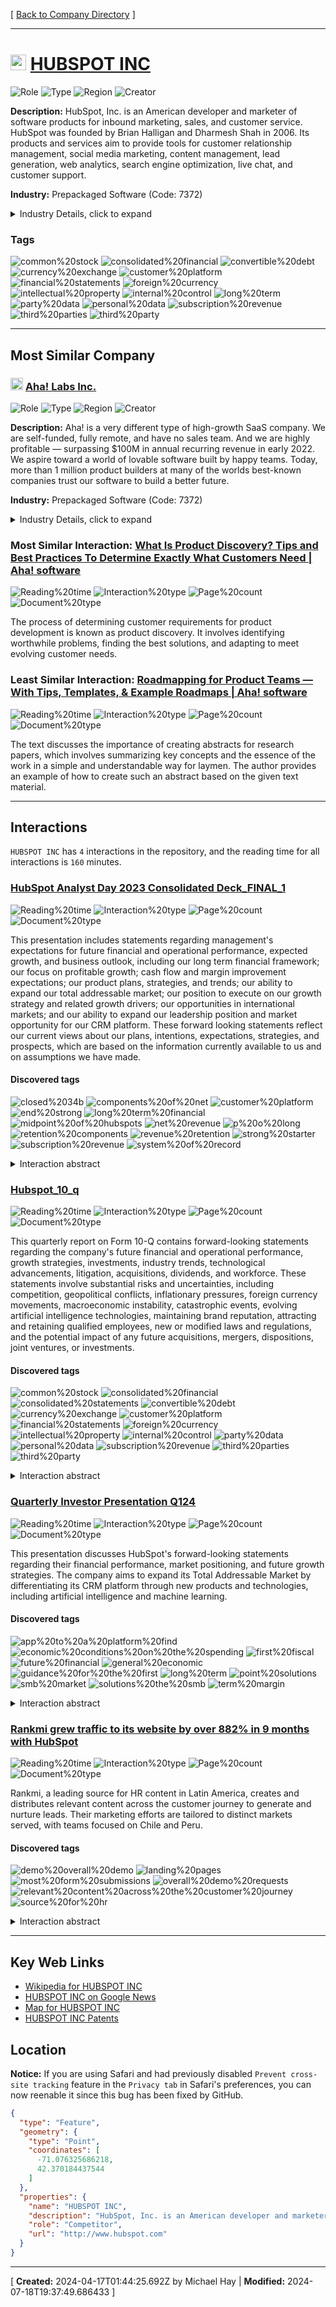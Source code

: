 [ [Back to Company Directory](./README.md) ]

---

# <img src="https://www.hubspot.com/favicon.ico" alt="HUBSPOT INC Logo" height="25px" title="HUBSPOT INC" />  [HUBSPOT INC](http://www.hubspot.com) 


![Role](https://img.shields.io/badge/Role-Competitor-blue?style=for-the-badge)&nbsp;![Type](https://img.shields.io/badge/Type-Public-blue?style=for-the-badge)&nbsp;![Region](https://img.shields.io/badge/Region-AMER-blue?style=for-the-badge)&nbsp;![Creator](https://img.shields.io/badge/Creator-Michael%20Hay-blue?style=for-the-badge)

**Description:** HubSpot, Inc. is an American developer and marketer of software products for inbound marketing, sales, and customer service. HubSpot was founded by Brian Halligan and Dharmesh Shah in 2006.  Its products and services aim to provide tools for customer relationship management, social media marketing, content management, lead generation, web analytics, search engine optimization, live chat, and customer support. 

**Industry:** Prepackaged Software (Code: 7372) 


<details>
<summary>Industry Details, click to expand</summary>

* **Major Group** &#8594; Business Services (Code: 73)
* **Industry Group** &#8594; Computer Programming, Data Processing, And Other Computer Related Services (Code: 737)
* **Industry** &#8594; Prepackaged Software (Code: 7372)

</details>

### Tags


![common%20stock](https://img.shields.io/badge/common%20stock-blue?style=for-the-badge)&nbsp;![consolidated%20financial](https://img.shields.io/badge/consolidated%20financial-blue?style=for-the-badge)&nbsp;![convertible%20debt](https://img.shields.io/badge/convertible%20debt-blue?style=for-the-badge)&nbsp;![currency%20exchange](https://img.shields.io/badge/currency%20exchange-blue?style=for-the-badge)&nbsp;![customer%20platform](https://img.shields.io/badge/customer%20platform-blue?style=for-the-badge)&nbsp;![financial%20statements](https://img.shields.io/badge/financial%20statements-blue?style=for-the-badge)&nbsp;![foreign%20currency](https://img.shields.io/badge/foreign%20currency-blue?style=for-the-badge)&nbsp;![intellectual%20property](https://img.shields.io/badge/intellectual%20property-blue?style=for-the-badge)&nbsp;![internal%20control](https://img.shields.io/badge/internal%20control-blue?style=for-the-badge)&nbsp;![long%20term](https://img.shields.io/badge/long%20term-blue?style=for-the-badge)&nbsp;![party%20data](https://img.shields.io/badge/party%20data-blue?style=for-the-badge)&nbsp;![personal%20data](https://img.shields.io/badge/personal%20data-blue?style=for-the-badge)&nbsp;![subscription%20revenue](https://img.shields.io/badge/subscription%20revenue-blue?style=for-the-badge)&nbsp;![third%20parties](https://img.shields.io/badge/third%20parties-blue?style=for-the-badge)&nbsp;![third%20party](https://img.shields.io/badge/third%20party-blue?style=for-the-badge)


---


## Most Similar Company


### <img src="https://www.aha.io/icons/icon-512x512.png?v=4b9222967840d785d04c63c361279f97" alt="Aha! Labs Inc. Logo" height="20px" title="Aha! Labs Inc." />  [Aha! Labs Inc.](./AhaLabsInc.md) 


![Role](https://img.shields.io/badge/Role-Competitor-blue?style=for-the-badge)&nbsp;![Type](https://img.shields.io/badge/Type-Private-blue?style=for-the-badge)&nbsp;![Region](https://img.shields.io/badge/Region-AMER-blue?style=for-the-badge)&nbsp;![Creator](https://img.shields.io/badge/Creator-Michael%20Hay-blue?style=for-the-badge)

**Description:** Aha! is a very different type of high-growth SaaS company. We are self-funded, fully remote, and have no sales team. And we are highly profitable — surpassing $100M in annual recurring revenue in early 2022. We aspire toward a world of lovable software built by happy teams. Today, more than 1 million product builders at many of the worlds best-known companies trust our software to build a better future. 

**Industry:** Prepackaged Software (Code: 7372) 


<details>
<summary>Industry Details, click to expand</summary>

* **Major Group** &#8594; Business Services (Code: 73)
* **Industry Group** &#8594; Computer Programming, Data Processing, And Other Computer Related Services (Code: 737)
* **Industry** &#8594; Prepackaged Software (Code: 7372)

</details>


### Most Similar Interaction:  [What Is Product Discovery? Tips and Best Practices To Determine Exactly What Customers Need | Aha! software](/Interactions%2FWhat%20Is%20Product%20Discovery%3F%20Tips%20and%20Best%20Practices%20To%20Determine%20Exactly%20What%20Customers%20Need%20%7C%20Aha!%20software.pdf) 


![Reading%20time](https://img.shields.io/badge/Reading%20time-3%20minutes-blue?style=for-the-badge)&nbsp;![Interaction%20type](https://img.shields.io/badge/Interaction%20type-Webpage-blue?style=for-the-badge)&nbsp;![Page%20count](https://img.shields.io/badge/Page%20count-3-blue?style=for-the-badge)&nbsp;![Document%20type](https://img.shields.io/badge/Document%20type-application%2Fpdf-blue?style=for-the-badge)

The process of determining customer requirements for product development is known as product discovery. It involves identifying worthwhile problems, finding the best solutions, and adapting to meet evolving customer needs.

### Least Similar Interaction:  [Roadmapping for Product Teams — With Tips, Templates, & Example Roadmaps | Aha! software](/Interactions%2FRoadmapping%20for%20Product%20Teams%20%E2%80%94%20With%20Tips%2C%20Templates%2C%20%26%20Example%20Roadmaps%20%7C%20Aha!%20software.pdf) 


![Reading%20time](https://img.shields.io/badge/Reading%20time-10%20minutes-blue?style=for-the-badge)&nbsp;![Interaction%20type](https://img.shields.io/badge/Interaction%20type-Webpage-blue?style=for-the-badge)&nbsp;![Page%20count](https://img.shields.io/badge/Page%20count-14-blue?style=for-the-badge)&nbsp;![Document%20type](https://img.shields.io/badge/Document%20type-application%2Fpdf-blue?style=for-the-badge)

The text discusses the importance of creating abstracts for research papers, which involves summarizing key concepts and the essence of the work in a simple and understandable way for laymen. The author provides an example of how to create such an abstract based on the given text material.

---

## Interactions
`HUBSPOT INC` has `4` interactions in the repository, and the reading time for all interactions is `160` minutes.

###  [HubSpot Analyst Day 2023 Consolidated Deck_FINAL_1](/Interactions%2FHubSpot%20Analyst%20Day%202023%20Consolidated%20Deck_FINAL_1.pdf) 


![Reading%20time](https://img.shields.io/badge/Reading%20time-9%20minutes-blue?style=for-the-badge)&nbsp;![Interaction%20type](https://img.shields.io/badge/Interaction%20type-Report-blue?style=for-the-badge)&nbsp;![Page%20count](https://img.shields.io/badge/Page%20count-100-blue?style=for-the-badge)&nbsp;![Document%20type](https://img.shields.io/badge/Document%20type-application%2Fpdf-blue?style=for-the-badge)

This presentation includes statements regarding management's expectations for future financial and operational performance, expected growth, and business outlook, including our long term financial framework; our focus on profitable growth; cash flow and margin improvement expectations; our product plans, strategies, and trends; our ability to expand our total addressable market; our position to execute on our growth strategy and related growth drivers; our opportunities in international markets; and our ability to expand our leadership position and market opportunity for our CRM platform. These forward looking statements reflect our current views about our plans, intentions, expectations, strategies, and prospects, which are based on the information currently available to us and on assumptions we have made.

#### Discovered tags


![closed%2034b](https://img.shields.io/badge/closed%2034b-blue?style=for-the-badge)&nbsp;![components%20of%20net](https://img.shields.io/badge/components%20of%20net-blue?style=for-the-badge)&nbsp;![customer%20platform](https://img.shields.io/badge/customer%20platform-blue?style=for-the-badge)&nbsp;![end%20strong](https://img.shields.io/badge/end%20strong-blue?style=for-the-badge)&nbsp;![long%20term%20financial](https://img.shields.io/badge/long%20term%20financial-blue?style=for-the-badge)&nbsp;![midpoint%20of%20hubspots](https://img.shields.io/badge/midpoint%20of%20hubspots-blue?style=for-the-badge)&nbsp;![net%20revenue](https://img.shields.io/badge/net%20revenue-blue?style=for-the-badge)&nbsp;![p%20o%20long](https://img.shields.io/badge/p%20o%20long-blue?style=for-the-badge)&nbsp;![retention%20components](https://img.shields.io/badge/retention%20components-blue?style=for-the-badge)&nbsp;![revenue%20retention](https://img.shields.io/badge/revenue%20retention-blue?style=for-the-badge)&nbsp;![strong%20starter](https://img.shields.io/badge/strong%20starter-blue?style=for-the-badge)&nbsp;![subscription%20revenue](https://img.shields.io/badge/subscription%20revenue-blue?style=for-the-badge)&nbsp;![system%20of%20record](https://img.shields.io/badge/system%20of%20record-blue?style=for-the-badge)



<details>
<summary>Interaction abstract</summary>

This presentation includes statements regarding management's expectations for future financial and operational performance, expected growth, and business outlook, including our long term financial framework; our focus on profitable growth; cash flow and margin improvement expectations; our product plans, strategies, and trends; our ability to expand our total addressable market; our position to execute on our growth strategy and related growth drivers; our opportunities in international markets; and our ability to expand our leadership position and market opportunity for our CRM platform. These forward looking statements reflect our current views about our plans, intentions, expectations, strategies, and prospects, which are based on the information currently available to us and on assumptions we have made. Although we believe that our plans, intentions, expectations, strategies, and prospects as reflected in or suggested by those forward looking statements are reasonable, we can give no assurance that the plans, intentions, expectations, or strategies will be attained or achieved. Furthermore, actual results may differ materially from those described in the forward looking statements and will be affected by a variety of risks and factors that are beyond our control including, without limitation, risks associated with our history of losses; our ability to retain existing customers and add new customers; the continued growth of the market for a CRM platform; our ability to differentiate our platform from competing products and technologies; our ability to manage our growth effectively to maintain our high level of service; our ability to maintain and expand relationships with our solutions partners; our ability to successfully recruit and retain highly qualified personnel; the price volatility of our common stock; the impact of geopolitical conflicts, inflation, macroeconomic instability, and the COVID 19 pandemic on our business, the broader economy, our workforce, and operations; and other risks set forth under the caption "Risk Factors" in our SEC filings. We assume no obligation to update any forward looking statements contained in this document as a result of new information, future events or otherwise. In summary, HubSpot's presentation includes projections for future financial and operational performance, growth strategies, product plans, and market opportunities. However, these statements are subject to risks and uncertainties that could cause actual results to differ materially from those described in the forward-looking statements. The company assumes no obligation to update any forward-looking statements contained in this presentation as a result of new information, future events or otherwise.
</details>



###  [Hubspot_10_q](/Interactions%2FHubspot_10_q.pdf) 


![Reading%20time](https://img.shields.io/badge/Reading%20time-145%20minutes-blue?style=for-the-badge)&nbsp;![Interaction%20type](https://img.shields.io/badge/Interaction%20type-Public%20Company%20Filing-blue?style=for-the-badge)&nbsp;![Page%20count](https://img.shields.io/badge/Page%20count-68-blue?style=for-the-badge)&nbsp;![Document%20type](https://img.shields.io/badge/Document%20type-application%2Fpdf-blue?style=for-the-badge)

This quarterly report on Form 10-Q contains forward-looking statements regarding the company's future financial and operational performance, growth strategies, investments, industry trends, technological advancements, litigation, acquisitions, dividends, and workforce. These statements involve substantial risks and uncertainties, including competition, geopolitical conflicts, inflationary pressures, foreign currency movements, macroeconomic instability, catastrophic events, evolving artificial intelligence technologies, maintaining brand reputation, attracting and retaining qualified employees, new or modified laws and regulations, and the potential impact of any future acquisitions, mergers, dispositions, joint ventures, or investments.

#### Discovered tags


![common%20stock](https://img.shields.io/badge/common%20stock-blue?style=for-the-badge)&nbsp;![consolidated%20financial](https://img.shields.io/badge/consolidated%20financial-blue?style=for-the-badge)&nbsp;![consolidated%20statements](https://img.shields.io/badge/consolidated%20statements-blue?style=for-the-badge)&nbsp;![convertible%20debt](https://img.shields.io/badge/convertible%20debt-blue?style=for-the-badge)&nbsp;![currency%20exchange](https://img.shields.io/badge/currency%20exchange-blue?style=for-the-badge)&nbsp;![customer%20platform](https://img.shields.io/badge/customer%20platform-blue?style=for-the-badge)&nbsp;![financial%20statements](https://img.shields.io/badge/financial%20statements-blue?style=for-the-badge)&nbsp;![foreign%20currency](https://img.shields.io/badge/foreign%20currency-blue?style=for-the-badge)&nbsp;![intellectual%20property](https://img.shields.io/badge/intellectual%20property-blue?style=for-the-badge)&nbsp;![internal%20control](https://img.shields.io/badge/internal%20control-blue?style=for-the-badge)&nbsp;![party%20data](https://img.shields.io/badge/party%20data-blue?style=for-the-badge)&nbsp;![personal%20data](https://img.shields.io/badge/personal%20data-blue?style=for-the-badge)&nbsp;![subscription%20revenue](https://img.shields.io/badge/subscription%20revenue-blue?style=for-the-badge)&nbsp;![third%20parties](https://img.shields.io/badge/third%20parties-blue?style=for-the-badge)&nbsp;![third%20party](https://img.shields.io/badge/third%20party-blue?style=for-the-badge)



<details>
<summary>Interaction abstract</summary>

This quarterly report on Form 10-Q contains forward-looking statements regarding the company's future financial and operational performance, growth strategies, investments, industry trends, technological advancements, litigation, acquisitions, dividends, and workforce. These statements involve substantial risks and uncertainties, including competition, geopolitical conflicts, inflationary pressures, foreign currency movements, macroeconomic instability, catastrophic events, evolving artificial intelligence technologies, maintaining brand reputation, attracting and retaining qualified employees, new or modified laws and regulations, and the potential impact of any future acquisitions, mergers, dispositions, joint ventures, or investments. Readers should carefully consider these risk factors detailed in Item 1A and understand that they are not a complete list of all risks facing the company. Other unknown or immaterial risks may also affect the business if they occur.
</details>



###  [Quarterly Investor Presentation Q124](/Interactions%2FQuarterly%20Investor%20Presentation%20Q124.pdf) 


![Reading%20time](https://img.shields.io/badge/Reading%20time-3%20minutes-blue?style=for-the-badge)&nbsp;![Interaction%20type](https://img.shields.io/badge/Interaction%20type-Report-blue?style=for-the-badge)&nbsp;![Page%20count](https://img.shields.io/badge/Page%20count-19-blue?style=for-the-badge)&nbsp;![Document%20type](https://img.shields.io/badge/Document%20type-application%2Fpdf-blue?style=for-the-badge)

This presentation discusses HubSpot's forward-looking statements regarding their financial performance, market positioning, and future growth strategies. The company aims to expand its Total Addressable Market by differentiating its CRM platform through new products and technologies, including artificial intelligence and machine learning.

#### Discovered tags


![app%20to%20a%20platform%20find](https://img.shields.io/badge/app%20to%20a%20platform%20find-blue?style=for-the-badge)&nbsp;![economic%20conditions%20on%20the%20spending](https://img.shields.io/badge/economic%20conditions%20on%20the%20spending-blue?style=for-the-badge)&nbsp;![first%20fiscal](https://img.shields.io/badge/first%20fiscal-blue?style=for-the-badge)&nbsp;![future%20financial](https://img.shields.io/badge/future%20financial-blue?style=for-the-badge)&nbsp;![general%20economic](https://img.shields.io/badge/general%20economic-blue?style=for-the-badge)&nbsp;![guidance%20for%20the%20first](https://img.shields.io/badge/guidance%20for%20the%20first-blue?style=for-the-badge)&nbsp;![long%20term](https://img.shields.io/badge/long%20term-blue?style=for-the-badge)&nbsp;![point%20solutions](https://img.shields.io/badge/point%20solutions-blue?style=for-the-badge)&nbsp;![smb%20market](https://img.shields.io/badge/smb%20market-blue?style=for-the-badge)&nbsp;![solutions%20the%20smb](https://img.shields.io/badge/solutions%20the%20smb-blue?style=for-the-badge)&nbsp;![term%20margin](https://img.shields.io/badge/term%20margin-blue?style=for-the-badge)



<details>
<summary>Interaction abstract</summary>

This presentation discusses HubSpot's forward-looking statements regarding their financial performance, market positioning, and future growth strategies. The company aims to expand its Total Addressable Market by differentiating its CRM platform through new products and technologies, including artificial intelligence and machine learning. However, risks such as pricing strategies, geopolitical conflicts, and regulatory developments may affect their ability to forecast financial performance and attract new customers. HubSpot's focus on driving broad and efficient distribution and improving customer experience sets it apart from disconnected point solutions and cobbled enterprise solutions in the SMB market. The company aims to become the #1 Customer Platform for scaling companies, balancing growth and profitability through operating leverage as they scale toward long-term margin targets.
</details>



###  [Rankmi grew traffic to its website by over 882% in 9 months with HubSpot](/Interactions%2FRankmi%20grew%20traffic%20to%20its%20website%20by%20over%20882%25%20in%209%20months%20with%20HubSpot.pdf) 


![Reading%20time](https://img.shields.io/badge/Reading%20time-3%20minutes-blue?style=for-the-badge)&nbsp;![Interaction%20type](https://img.shields.io/badge/Interaction%20type-Case%20Study-blue?style=for-the-badge)&nbsp;![Page%20count](https://img.shields.io/badge/Page%20count-13-blue?style=for-the-badge)&nbsp;![Document%20type](https://img.shields.io/badge/Document%20type-application%2Fpdf-blue?style=for-the-badge)

Rankmi, a leading source for HR content in Latin America, creates and distributes relevant content across the customer journey to generate and nurture leads. Their marketing efforts are tailored to distinct markets served, with teams focused on Chile and Peru.

#### Discovered tags


![demo%20overall%20demo](https://img.shields.io/badge/demo%20overall%20demo-blue?style=for-the-badge)&nbsp;![landing%20pages](https://img.shields.io/badge/landing%20pages-blue?style=for-the-badge)&nbsp;![most%20form%20submissions](https://img.shields.io/badge/most%20form%20submissions-blue?style=for-the-badge)&nbsp;![overall%20demo%20requests](https://img.shields.io/badge/overall%20demo%20requests-blue?style=for-the-badge)&nbsp;![relevant%20content%20across%20the%20customer%20journey](https://img.shields.io/badge/relevant%20content%20across%20the%20customer%20journey-blue?style=for-the-badge)&nbsp;![source%20for%20hr](https://img.shields.io/badge/source%20for%20hr-blue?style=for-the-badge)



<details>
<summary>Interaction abstract</summary>

Rankmi, a leading source for HR content in Latin America, creates and distributes relevant content across the customer journey to generate and nurture leads. Their marketing efforts are tailored to distinct markets served, with teams focused on Chile and Peru. HubSpot's SEO tools help them plan their content strategy and optimize for targeted keywords, while smart content delivers country-specific emails, blog posts, and landing pages. Rankmi uses HubSpot to customize their website, create marketing campaigns, and automate engaging leads and customers. With everything in one place on HubSpot, they can track campaign performance, improve tracking and analytics, and build their contact list. As a result, Rankmi has seen significant increases in sign-ups and demo requests, allowing them to stay ahead of the competition.
</details>



---


## Key Web Links

*  [Wikipedia for HUBSPOT INC](https://en.wikipedia.org/wiki/HubSpot) 
*  [HUBSPOT INC on Google News](https%3A%2F%2Fnews.google.com%2Fsearch%3Fq%3DHUBSPOT%2520INC) 
*  [Map for HUBSPOT INC](https%3A%2F%2Fwww.google.com%2Fmaps%2Fplace%2F2%2520Canal%2520Park%252C%2520Cambridge%252C%2520Massachusetts%252C%252002141) 
*  [HUBSPOT INC Patents](https%3A%2F%2Fpatents.google.com%2F%3Fassignee%3DHUBSPOT%2520INC) 


## Location
**Notice:** If you are using Safari and had previously disabled `Prevent cross-site tracking` feature in the `Privacy tab` in Safari's preferences, you can now reenable it since this bug has been fixed by GitHub.

```geojson
{
  "type": "Feature",
  "geometry": {
    "type": "Point",
    "coordinates": [
      -71.076325686218,
      42.370184437544
    ]
  },
  "properties": {
    "name": "HUBSPOT INC",
    "description": "HubSpot, Inc. is an American developer and marketer of software products for inbound marketing, sales, and customer service. HubSpot was founded by Brian Halligan and Dharmesh Shah in 2006.  Its products and services aim to provide tools for customer relationship management, social media marketing, content management, lead generation, web analytics, search engine optimization, live chat, and customer support.",
    "role": "Competitor",
    "url": "http://www.hubspot.com"
  }
}
```

---
[ **Created:** 2024-04-17T01:44:25.692Z by Michael Hay | **Modified:** 2024-07-18T19:37:49.686433 ]